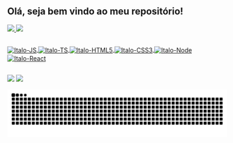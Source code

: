 ## Olá, seja bem vindo ao meu repositório!

<div>
  <a href="https://github.com/Italo889">
  <img height="160em" src="https://github-readme-stats.vercel.app/api?username=italo889&show_icons=true&theme=dracula&include_all_commits=true&count_private=true"/>
  <img height="160em" src="https://github-readme-stats.vercel.app/api/top-langs/?username=italo889&layout=compact&langs_count=7&theme=dracula"/>
</div>
  
##
  
<div>
  <img align="center" alt="Italo-JS" src="https://cdn.jsdelivr.net/gh/devicons/devicon/icons/javascript/javascript-plain.svg" height="60px"/>
  <img align="center" alt="Italo-TS" src="https://cdn.jsdelivr.net/gh/devicons/devicon/icons/typescript/typescript-plain.svg" height="60px"/>
  <img align="center" alt="Italo-HTML5" src="https://cdn.jsdelivr.net/gh/devicons/devicon/icons/html5/html5-plain-wordmark.svg" height="60px"/>
  <img align="center" alt="Italo-CSS3" src="https://cdn.jsdelivr.net/gh/devicons/devicon/icons/css3/css3-plain-wordmark.svg" height="60px"/>
  <img align="center" alt="Italo-Node" src="https://cdn.jsdelivr.net/gh/devicons/devicon/icons/nodejs/nodejs-plain.svg" height="60px"/>
  <img align="center" alt="Italo-React" src="https://cdn.jsdelivr.net/gh/devicons/devicon/icons/react/react-original-wordmark.svg" height="60px"/>
</div>  

##
  
<div>
  <a href="https://www.linkedin.com/in/italo-nascimento-dev/"><img src="https://img.shields.io/badge/LinkedIn-0077B5?style=for-the-badge&logo=linkedin&logoColor=white" /></a>  
  <a href = "mailto:italo889@gmail.com"><img src="https://img.shields.io/badge/-Gmail-%23333?style=for-the-badge&logo=gmail&logoColor=white" target="_blank"></a>
</div>

  ![Snake animation](https://github.com/italo889/italo889/blob/output/github-contribution-grid-snake.svg)
